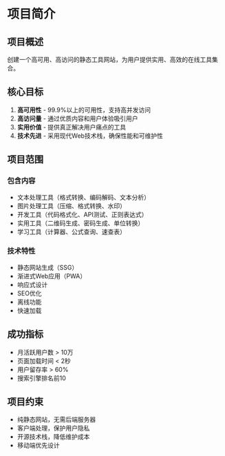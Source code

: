 # 项目简介

## 项目概述
创建一个高可用、高访问的静态工具网站，为用户提供实用、高效的在线工具集合。

## 核心目标
1. **高可用性** - 99.9%以上的可用性，支持高并发访问
2. **高访问量** - 通过优质内容和用户体验吸引用户
3. **实用价值** - 提供真正解决用户痛点的工具
4. **技术先进** - 采用现代Web技术栈，确保性能和可维护性

## 项目范围

### 包含内容
- 文本处理工具（格式转换、编码解码、文本分析）
- 图片处理工具（压缩、格式转换、水印）
- 开发工具（代码格式化、API测试、正则表达式）
- 实用工具（二维码生成、密码生成、单位转换）
- 学习工具（计算器、公式查询、速查表）

### 技术特性
- 静态网站生成（SSG）
- 渐进式Web应用（PWA）
- 响应式设计
- SEO优化
- 离线功能
- 快速加载

## 成功指标
- 月活跃用户数 > 10万
- 页面加载时间 < 2秒
- 用户留存率 > 60%
- 搜索引擎排名前10

## 项目约束
- 纯静态网站，无需后端服务器
- 客户端处理，保护用户隐私
- 开源技术栈，降低维护成本
- 移动端优先设计 